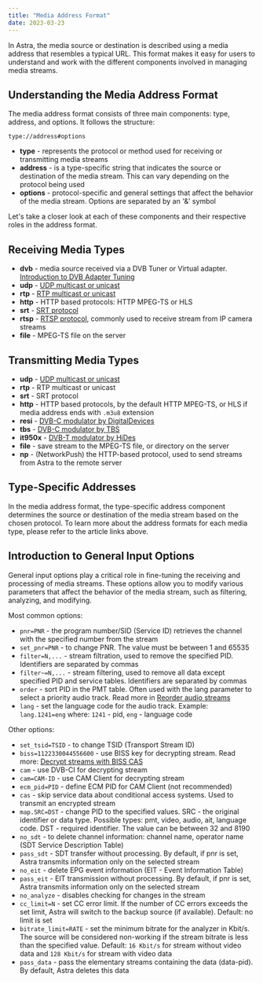 ```yaml
---
title: "Media Address Format"
date: 2023-03-23
---
```


In Astra, the media source or destination is described using a media address that resembles a typical URL. This format makes it easy for users to understand and work with the different components involved in managing media streams.

## Understanding the Media Address Format

The media address format consists of three main components: type, address, and options. It follows the structure:

```
type://address#options
```

- **type** - represents the protocol or method used for receiving or transmitting media streams
- **address** - is a type-specific string that indicates the source or destination of the media stream. This can vary depending on the protocol being used
- **options** - protocol-specific and general settings that affect the behavior of the media stream. Options are separated by an '&' symbol

Let's take a closer look at each of these components and their respective roles in the address format.

## Receiving Media Types

- **dvb** - media source received via a DVB Tuner or Virtual adapter. [Introduction to DVB Adapter Tuning](/astra/receiving/dvb/intro)
- **udp** - [UDP multicast or unicast](/astra/receiving/ip/udp)
- **rtp** - [RTP multicast or unicast](/astra/receiving/ip/udp)
- **http** - HTTP based protocols: HTTP MPEG-TS or HLS
- **srt** - [SRT protocol](/astra/receiving/ip/srt)
- **rtsp** - [RTSP protocol](/astra/receiving/ip/rtsp), commonly used to receive stream from IP camera streams
- **file** - MPEG-TS file on the server

## Transmitting Media Types

- **udp** - [UDP multicast or unicast](/astra/delivery/broadcasting/udp)
- **rtp** - RTP multicast or unicast
- **srt** - SRT protocol
- **http** - HTTP based protocols, by the default HTTP MPEG-TS, or HLS if media address ends with `.m3u8` extension
- **resi** - [DVB-C modulator by DigitalDevices](/astra/delivery/hardware/resi-dvb-c-modulator)
- **tbs** - [DVB-C modulator by TBS](/astra/delivery/hardware/tbs-dvb-c-modulator)
- **it950x** - [DVB-T modulator by HiDes](/astra/delivery/hardware/hides-dvb-t-modulator)
- **file** - save stream to the MPEG-TS file, or directory on the server
- **np** - (NetworkPush) the HTTP-based protocol, used to send streams from Astra to the remote server

## Type-Specific Addresses

In the media address format, the type-specific address component determines the source or destination of the media stream based on the chosen protocol. To learn more about the address formats for each media type, please refer to the article links above.

## Introduction to General Input Options

General input options play a critical role in fine-tuning the receiving and processing of media streams. These options allow you to modify various parameters that affect the behavior of the media stream, such as filtering, analyzing, and modifying.

Most common options:

- `pnr=PNR` - the program number/SID (Service ID) retrieves the channel with the specified number from the stream
- `set_pnr=PNR` - to change PNR. The value must be between 1 and 65535
- `filter=N,...` - stream filtration, used to remove the specified PID. Identifiers are separated by commas
- `filter~=N,...` - stream filtering, used to remove all data except specified PID and service tables. Identifiers are separated by commas
- `order` - sort PID in the PMT table. Often used with the lang parameter to select a priority audio track. Read more in [Reorder audio streams](/astra/processing/utilities/reorder-audio-streams)
- `lang` - set the language code for the audio track. Example: `lang.1241=eng` where: `1241` - pid, `eng` - language code

Other options:

- `set_tsid=TSID` - to change TSID (Transport Stream ID)
- `biss=1122330044556600` - use BISS key for decrypting stream. Read more: [Decrypt streams with BISS CAS](/astra/processing/cas/decrypt-biss)
- `cam` - use DVB-CI for decrypting stream
- `cam=CAM-ID` - use CAM Client for decrypting stream
- `ecm_pid=PID` - define ECM PID for CAM Client (not recommended)
- `cas` - skip service data about conditional access systems. Used to transmit an encrypted stream
- `map.SRC=DST` - change PID to the specified values. SRC - the original identifier or data type. Possible types: pmt, video, audio, ait, language code. DST - required identifier. The value can be between 32 and 8190
- `no_sdt` - to delete channel information: channel name, operator name (SDT Service Description Table)
- `pass_sdt` - SDT transfer without processing. By default, if pnr is set, Astra transmits information only on the selected stream
- `no_eit` - delete EPG event information (EIT - Event Information Table)
- `pass_eit` - EIT transmission without processing. By default, if pnr is set, Astra transmits information only on the selected stream
- `no_analyze` - disables checking for changes in the stream
- `cc_limit=N` - set CC error limit. If the number of CC errors exceeds the set limit, Astra will switch to the backup source (if available). Default: no limit is set
- `bitrate_limit=RATE` - set the minimum bitrate for the analyzer in Kbit/s. The source will be considered non-working if the stream bitrate is less than the specified value. Default: `16 Kbit/s` for stream without video data and `128 Kbit/s` for stream with video data
- `pass_data` - pass the elementary streams containing the data (data-pid). By default, Astra deletes this data
